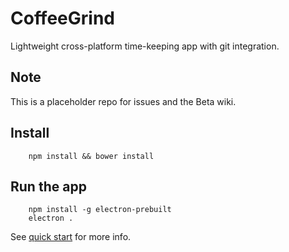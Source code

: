 # CoffeeGrind
Lightweight cross-platform time-keeping app with git integration.

## Note
This is a placeholder repo for issues and the Beta wiki.

## Install
```
	npm install && bower install
```

## Run the app

```
	npm install -g electron-prebuilt
	electron .
```

See [quick start](http://electron.atom.io/docs/v0.36.8/tutorial/quick-start/) for more info.
